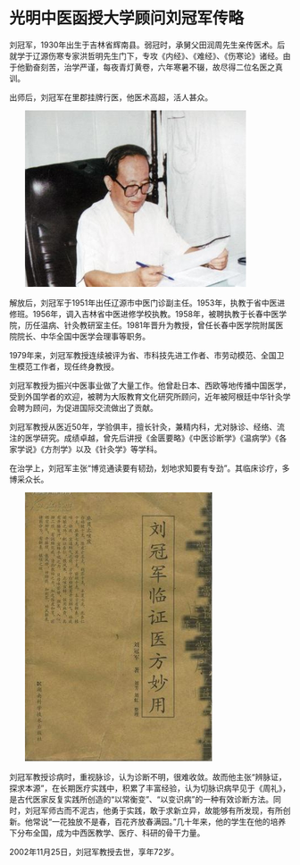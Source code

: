 # 光明中医函授大学顾问刘冠军传略

刘冠军，1930年出生于吉林省辉南县。弱冠时，承舅父田润周先生亲传医术。后就学于辽源伤寒专家洪哲明先生门下，专攻《内经》、《难经》、《伤寒论》诸经。由于他勤奋刻苦，治学严谨，每夜青灯黄卷，六年寒暑不辍，故尽得二位名医之真训。

出师后，刘冠军在里郡挂牌行医，他医术高超，活人甚众。

　　![img](img/20190708173728a1855b.jpg)

解放后，刘冠军于1951年出任辽源市中医门诊副主任。1953年，执教于省中医进修班。1956年，调入吉林省中医进修学校执教。1958年，被聘执教于长春中医学院，历任温病、针灸教研室主任。1981年晋升为教授，曾任长春中医学院附属医院院长、中华全国中医学会理事等职务。

1979年来，刘冠军教授连续被评为省、市科技先进工作者、市劳动模范、全国卫生模范工作者，现任终身教授。

刘冠军教授为振兴中医事业做了大量工作。他曾赴日本、西欧等地传播中国医学，受到外国学者的欢迎，被聘为大阪教育文化研究所顾问，近年被阿根廷中华针灸学会聘为顾问，为促进国际交流做出了贡献。

刘冠军教授从医近50年，学验俱丰，擅长针灸，兼精内科，尤对脉诊、经络、流注的医学研究。成绩卓越，曾先后讲授《金匮要略》《中医诊断学》《温病学》《各家学说》《方剂学》以及《针灸学》等学科。

在治学上，刘冠军主张“博览通读要有韧劲，划地求知要有专劲”。其临床诊疗，多博采众长。

　　![img](img/201907081736381a2bf7.jpg)

刘冠军教授诊病时，重视脉诊，认为诊断不明，很难收敛。故而他主张“辨脉证，探求本源”，在长期医疗实践中，积累了丰富经验，认为切脉识病早见于《周礼》，是古代医家反复实践所创造的“以常衡变”、“以变识病”的一种有效诊断方法。同时，刘冠军师古而不泥古，他勇于实践，敢于求新立异，故能够有所发现，有所创新。他常说“一花独放不是春，百花齐放春满园。”几十年来，他的学生在他的培养下分布全国，成为中西医教学、医疗、科研的骨干力量。

2002年11月25日，刘冠军教授去世，享年72岁。